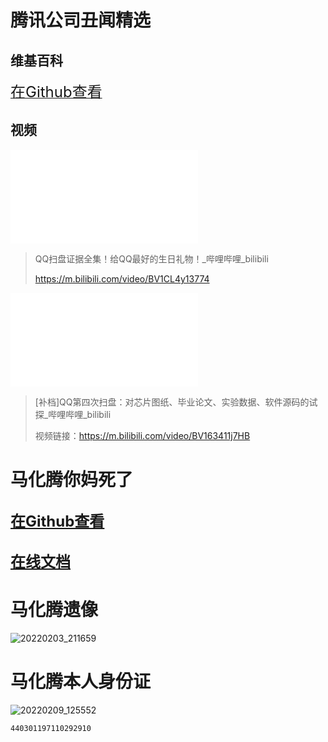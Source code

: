 # 腾讯公司丑闻精选

## 维基百科

[<font size="5">在Github查看</font>](https://zgq-inc.github.io/SB-Tencent/%E8%85%BE%E8%AE%AF%E4%B8%91%E9%97%BB.html)

## 视频 

<iframe src="//player.bilibili.com/player.html?aid=851492415&bvid=BV1CL4y13774&cid=505742766&page=1" scrolling="no" border="0" frameborder="no" framespacing="0" allowfullscreen="true"> </iframe>

> QQ扫盘证据全集！给QQ最好的生日礼物！_哔哩哔哩_bilibili
> 
> https://m.bilibili.com/video/BV1CL4y13774

<iframe src="//player.bilibili.com/player.html?aid=423918664&bvid=BV163411j7HB&cid=504763462&page=1" scrolling="no" border="0" frameborder="no" framespacing="0" allowfullscreen="true"> </iframe>

> [补档]QQ第四次扫盘：对芯片图纸、毕业论文、实验数据、软件源码的试探_哔哩哔哩_bilibili
> 
> 视频链接：https://m.bilibili.com/video/BV163411j7HB

# 马化腾你妈死了

## [<font size="5">在Github查看</font>](https://zgq-inc.github.io/SB-Tencent/%E9%A9%AC%E5%8C%96%E8%85%BE%E4%BD%A0%E5%A6%88%E6%AD%BB%E4%BA%86.html)

## [<font size="5">在线文档</font>](https://zgqinc-my.sharepoint.com/:t:/g/personal/zgq_zgqinc_onmicrosoft_com/Ea1i0y4fiptPjmGF1Q_f_y4BO1Nt4V4wvr5uWKCKltli9g?e=7T7q87)

# 马化腾遗像

![20220203_211659](https://cdn.jsdelivr.net/gh/ZGQ-inc/my-picture@master/20220201/20220203_211659.33cdxzffwn20.jpg)

# 马化腾本人身份证

![20220209_125552](https://cdn.jsdelivr.net/gh/ZGQ-inc/my-picture@master/20220201/20220209_125552.78o85n3yz0o0.jpg)

`440301197110292910`